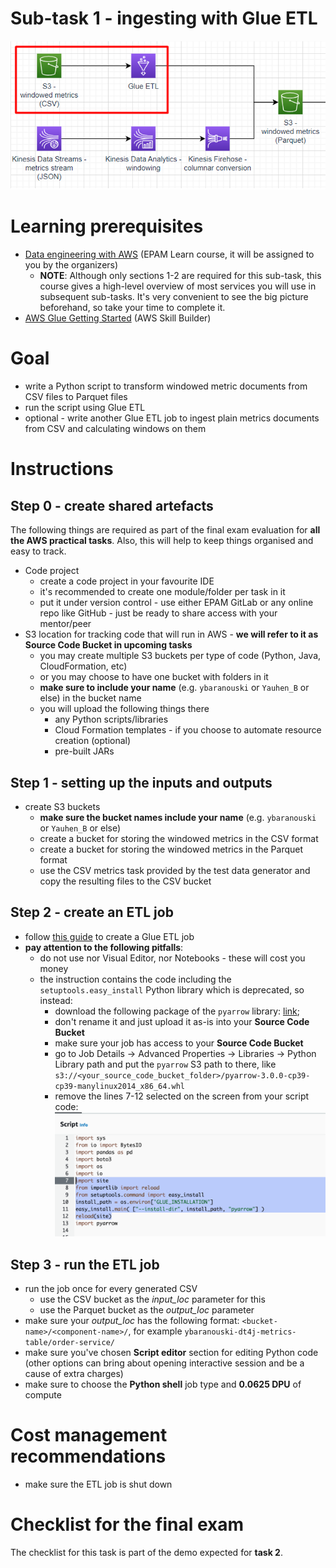 # Sub-task 1 - ingesting with Glue ETL

![task1](../materials/diagrams/task1-focus.png)

# Learning prerequisites
* [Data engineering with AWS](https://learn.epam.com/detailsPage?id=b478ad0c-a4cc-4d27-a093-1d4661bfc19e) (EPAM Learn course, it will be assigned to you by the organizers)
  * **NOTE**: Although only sections 1-2 are required for this sub-task, this course gives a high-level overview of most services you will use
    in subsequent sub-tasks. It's very convenient to see the big picture beforehand, so take your time to complete it.
* [AWS Glue Getting Started](https://explore.skillbuilder.aws/learn/course/internal/view/elearning/8171/getting-started-with-aws-glue) (AWS Skill Builder)

# Goal
* write a Python script to transform windowed metric documents from CSV files to Parquet files
* run the script using Glue ETL
* optional - write another Glue ETL job to ingest plain metrics documents from CSV and calculating windows on them

# Instructions

## Step 0 - create shared artefacts
The following things are required as part of the final exam evaluation for **all the AWS practical tasks**. Also, this will help to keep things
organised and easy to track.
* Code project
  * create a code project in your favourite IDE
  * it's recommended to create one module/folder per task in it
  * put it under version control - use either EPAM GitLab or any online repo like GitHub - just be ready to share access with your mentor/peer
* S3 location for tracking code that will run in AWS - **we will refer to it as Source Code Bucket in upcoming tasks**
  * you may create multiple S3 buckets per type of code (Python, Java, CloudFormation, etc)
  * or you may choose to have one bucket with folders in it
  * **make sure to include your name** (e.g. `ybaranouski` or `Yauhen_B` or else) in the bucket name
  * you will upload the following things there
    * any Python scripts/libraries
    * Cloud Formation templates - if you choose to automate resource creation (optional)
    * pre-built JARs

## Step 1 - setting up the inputs and outputs
* create S3 buckets
  * **make sure the bucket names include your name** (e.g. `ybaranouski` or `Yauhen_B` or else)
  * create a bucket for storing the windowed metrics in the CSV format
  * create a bucket for storing the windowed metrics in the Parquet format
  * use the CSV metrics task provided by the test data generator and copy the resulting files to the CSV bucket

## Step 2 - create an ETL job
* follow [this guide](https://docs.aws.amazon.com/prescriptive-guidance/latest/patterns/three-aws-glue-etl-job-types-for-converting-data-to-apache-parquet.html) to create a Glue ETL job
* **pay attention to the following pitfalls**:
  * do not use nor Visual Editor, nor Notebooks - these will cost you money 
  * the instruction contains the code including the `setuptools.easy_install` Python library which is deprecated, so instead:
      * download the following package of the `pyarrow` library: [link](https://files.pythonhosted.org/packages/9f/c2/ae15d52e13a8274aaf113b28a401121d519267b590351b815346f3af4ca2/pyarrow-3.0.0-cp39-cp39-manylinux2014_x86_64.whl);
      * don't rename it and just upload it as-is into your **Source Code Bucket**
      * make sure your job has access to your **Source Code Bucket**
      * go to Job Details -> Advanced Properties -> Libraries -> Python Library path and put the `pyarrow` S3 path to there, like `s3://<your_source_code_bucket_folder>/pyarrow-3.0.0-cp39-cp39-manylinux2014_x86_64.whl`
      * remove the lines 7-12 selected on the screen from your script code: ![image.png](./image.png)

## Step 3 - run the ETL job
* run the job once for every generated CSV
  * use the CSV bucket as the _input_loc_ parameter for this
  * use the Parquet bucket as the _output_loc_ parameter
* make sure your _output_loc_ has the following format: `<bucket-name>/<component-name>/`, for example `ybaranouski-dt4j-metrics-table/order-service/`
* make sure you've chosen **Script editor** section for editing Python code (other options can bring about opening interactive session and be a cause of extra charges)
* make sure to choose the **Python shell** job type and **0.0625 DPU** of compute

# Cost management recommendations
* make sure the ETL job is shut down

# Checklist for the final exam
The checklist for this task is part of the demo expected for **task 2**.
